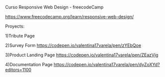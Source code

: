 Curso Responsive Web Design - freecodeCamp

https://www.freecodecamp.org/learn/responsive-web-design/

Proyects:

1)Tribute Page

2)Survey Form 
https://codepen.io/valentina17varela/pen/zYEbQoe

3)Product Landing Page
https://codepen.io/valentina17varela/pen/ZEazVjg

4)Documentation Page
https://codepen.io/valentina17varela/pen/dyZoXYd?editors=1100
